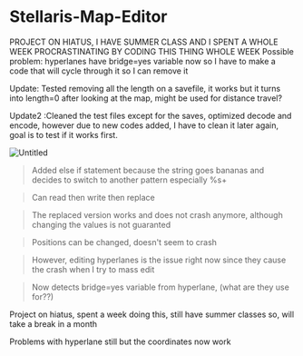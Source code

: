 # Stellaris-Map-Editor

PROJECT ON HIATUS, I HAVE SUMMER CLASS AND I SPENT A WHOLE WEEK PROCRASTINATING BY CODING THIS THING WHOLE WEEK
Possible problem: hyperlanes have bridge=yes variable now so I have to make a code that will cycle through it so I can remove it 

Update: Tested removing all the length on a savefile, it works but it turns into length=0 after looking at the map, might be used for distance travel?

Update2 :Cleaned the test files except for the saves, optimized decode and encode, however due to new codes added, I have to clean it later again, goal is to test if it works first.

![Untitled](https://user-images.githubusercontent.com/107048186/177850451-0274c56a-cdd4-4357-a741-e380f98c53d8.png)


>Added else if statement because the string goes bananas and decides to switch to another pattern especially %s+

>Can read then write then replace

>The replaced version works and does not crash anymore, although changing the values is not guaranted

>Positions can be changed, doesn't seem to crash

>However, editing hyperlanes is the issue right now since they cause the crash when I try to mass edit

>Now detects bridge=yes variable from hyperlane, (what are they use for??)

Project on hiatus, spent a week doing this, still have summer classes so, will take a break in a month

Problems with hyperlane still but the coordinates now work



